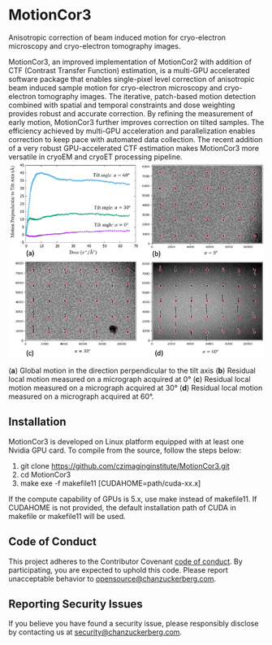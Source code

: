 # MotionCor3
Anisotropic correction of beam induced motion for cryo-electron microscopy and cryo-electron tomography images.

MotionCor3, an improved implementation of MotionCor2 with addition of CTF (Contrast Transfer Function) estimation, is a multi-GPU accelerated software package that enables single-pixel level correction of anisotropic beam induced sample motion for cryo-electron microscopy and cryo-electron tomography images. The iterative, patch-based motion detection combined with spatial and temporal constraints and dose weighting provides robust and accurate correction. By refining the measurement of early motion, MotionCor3 further improves correction on tilted samples. The efficiency achieved by multi-GPU acceleration and parallelization enables correction to keep pace with automated data collection. The recent addition of a very robust GPU-accelerated CTF estimation makes MotionCor3 more versatile in cryoEM and cryoET processing pipeline.
![ReadmeImg](https://github.com/czimaginginstitute/MotionCor3/blob/readme_img_fix/docs/ReadmeImg.png)

(**a**) Global motion in the direction perpendicular to the tilt axis (**b**) Residual local motion measured on a micrograph acquired at 0&deg; (**c**) Residual local motion measured on a micrograph acquired at 30&deg; (**d**) Residual local motion measured on a micrograph acquired at 60&deg;.


## Installation

MotionCor3 is developed on Linux platform equipped with at least one Nvidia GPU card. To compile from the source, follow the steps below:

1.	git clone https://github.com/czimaginginstitute/MotionCor3.git
2.	cd MotionCor3 
3.	make exe -f makefile11 [CUDAHOME=path/cuda-xx.x]

If the compute capability of GPUs is 5.x, use make instead of makefile11. If CUDAHOME is not provided, the default installation path of CUDA in makefile or makefile11 will be used.

## Code of Conduct

This project adheres to the Contributor Covenant [code of conduct](https://github.com/chanzuckerberg/.github/blob/master/CODE_OF_CONDUCT.md). By participating, you are expected to uphold this code. Please report unacceptable behavior to [opensource@chanzuckerberg.com](mailto:opensource@chanzuckerberg.com).

## Reporting Security Issues

If you believe you have found a security issue, please responsibly disclose by contacting us at [security@chanzuckerberg.com](mailto:security@chanzuckerberg.com).
